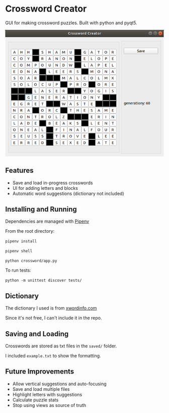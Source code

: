 # Crossword Creator
GUI for making crossword puzzles. Built with python and pyqt5.

[image]: ./image.png
![sample][image]

## Features
* Save and load in-progress crosswords
* UI for adding letters and blocks
* Automatic word suggestions (dictionary not included)

## Installing and Running

Dependencies are managed with [Pipenv](https://github.com/pypa/pipenv)

From the root directory:

`pipenv install`

`pipenv shell`

`python crossword/app.py`

To run tests:

`python -m unittest discover tests/`

## Dictionary
The dictionary I used is from [xwordinfo.com](https://www.xwordinfo.com/WordList/)

Since it's not free, I can't include it in the repo.

## Saving and Loading
Crosswords are stored as txt files in the `saved/` folder.

I included `example.txt` to show the formatting.

## Future Improvements
* Allow vertical suggestions and auto-focusing
* Save and load multiple files
* Highlight letters with suggestions
* Calculate puzzle stats
* Stop using views as source of truth
